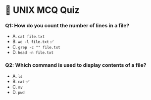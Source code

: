 # 🧪 UNIX MCQ Quiz

### Q1: How do you count the number of lines in a file?
- A. `cat file.txt`
- B. `wc -l file.txt` ✅
- C. `grep -c "" file.txt`
- D. `head -n file.txt`

### Q2: Which command is used to display contents of a file?
- A. `ls`
- B. `cat` ✅
- C. `mv`
- D. `pwd`
